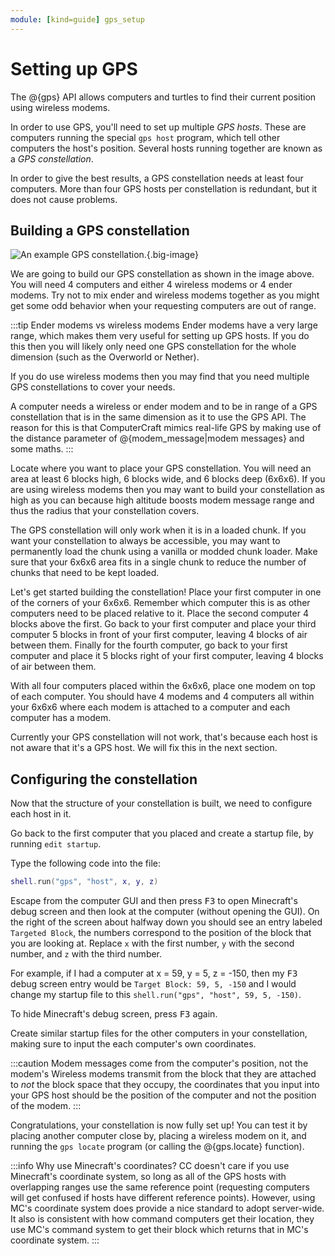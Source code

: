 ```yaml
---
module: [kind=guide] gps_setup
---
```


<!--
SPDX-FileCopyrightText: 2022 The CC: Tweaked Developers

SPDX-License-Identifier: LicenseRef-CCPL
-->

# Setting up GPS
The @{gps} API allows computers and turtles to find their current position using wireless modems.

In order to use GPS, you'll need to set up multiple *GPS hosts*. These are computers running the special `gps host`
program, which tell other computers the host's position. Several hosts running together are known as a *GPS
constellation*.

In order to give the best results, a GPS constellation needs at least four computers. More than four GPS hosts per
constellation is redundant, but it does not cause problems.

## Building a GPS constellation
![An example GPS constellation.](/images/gps-constellation-example.png){.big-image}

We are going to build our GPS constellation as shown in the image above. You will need 4 computers and either 4 wireless
modems or 4 ender modems. Try not to mix ender and wireless modems together as you might get some odd behavior when your
requesting computers are out of range.

:::tip Ender modems vs wireless modems
Ender modems have a very large range, which makes them very useful for setting up GPS hosts. If you do this then you
will likely only need one GPS constellation for the whole dimension (such as the Overworld or Nether).

If you do use wireless modems then you may find that you need multiple GPS constellations to cover your needs.

A computer needs a wireless or ender modem and to be in range of a GPS constellation that is in the same dimension as it
to use the GPS API. The reason for this is that ComputerCraft mimics real-life GPS by making use of the distance
parameter of @{modem_message|modem messages} and some maths.
:::

Locate where you want to place your GPS constellation. You will need an area at least 6 blocks high, 6 blocks wide, and
6 blocks deep (6x6x6). If you are using wireless modems then you may want to build your constellation as high as you can
because high altitude boosts modem message range and thus the radius that your constellation covers.

The GPS constellation will only work when it is in a loaded chunk. If you want your constellation to always be
accessible, you may want to permanently load the chunk using a vanilla or modded chunk loader. Make sure that your 6x6x6
area fits in a single chunk to reduce the number of chunks that need to be kept loaded.

Let's get started building the constellation! Place your first computer in one of the corners of your 6x6x6. Remember
which computer this is as other computers need to be placed relative to it. Place the second computer 4 blocks above the
first. Go back to your first computer and place your third computer 5 blocks in front of your first computer, leaving 4
blocks of air between them. Finally for the fourth computer, go back to your first computer and place it 5 blocks right
of your first computer, leaving 4 blocks of air between them.

With all four computers placed within the 6x6x6, place one modem on top of each computer. You should have 4 modems and 4
computers all within your 6x6x6 where each modem is attached to a computer and each computer has a modem.

Currently your GPS constellation will not work, that's because each host is not aware that it's a GPS host. We will fix
this in the next section.

## Configuring the constellation
Now that the structure of your constellation is built, we need to configure each host in it.

Go back to the first computer that you placed and create a startup file, by running `edit startup`.

Type the following code into the file:
```lua
shell.run("gps", "host", x, y, z)
```

Escape from the computer GUI and then press <kbd>F3</kbd> to open Minecraft's debug screen and then look at the computer
(without opening the GUI). On the right of the screen about halfway down you should see an entry labeled `Targeted
Block`, the numbers correspond to the position of the block that you are looking at. Replace `x` with the first number,
`y` with the second number, and `z` with the third number.

For example, if I had a computer at x = 59, y = 5, z = -150, then my <kbd>F3</kbd> debug screen entry would be `Target
Block: 59, 5, -150` and I would change my startup file to this `shell.run("gps", "host", 59, 5, -150)`.

To hide Minecraft's debug screen, press <kbd>F3</kbd> again.

Create similar startup files for the other computers in your constellation, making sure to input the each computer's own
coordinates.

:::caution Modem messages come from the computer's position, not the modem's
Wireless modems transmit from the block that they are attached to *not* the block space that they occupy, the
coordinates that you input into your GPS host should be the position of the computer and not the position of the modem.
:::

Congratulations, your constellation is now fully set up! You can test it by placing another computer close by, placing a
wireless modem on it, and running the `gps locate` program (or calling the @{gps.locate} function).

:::info Why use Minecraft's coordinates?
CC doesn't care if you use Minecraft's coordinate system, so long as all of the GPS hosts with overlapping ranges use
the same reference point (requesting computers will get confused if hosts have different reference points). However,
using MC's coordinate system does provide a nice standard to adopt server-wide. It also is consistent with how command
computers get their location, they use MC's command system to get their block which returns that in MC's coordinate
system.
:::
